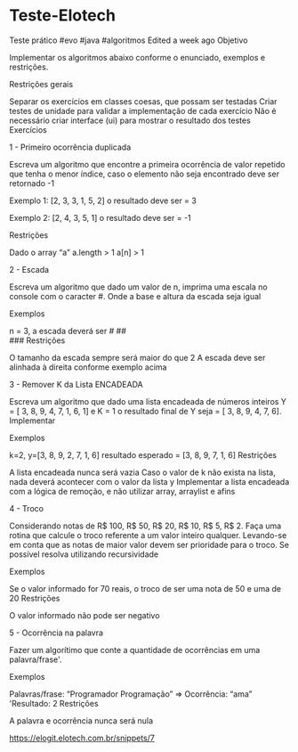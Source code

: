 # Teste-Elotech

Teste prático #evo #java #algoritmos
Edited a week ago
Objetivo

Implementar os algoritmos abaixo conforme o enunciado, exemplos e restrições.

Restrições gerais

Separar os exercícios em classes coesas, que possam ser testadas
Criar testes de unidade para validar a implementação de cada exercício
Não é necessário criar interface (ui) para mostrar o resultado dos testes
Exercícios

1 - Primeiro ocorrência duplicada

Escreva um algoritmo que encontre a primeira ocorrência de valor repetido que tenha o menor índice, caso o elemento não seja encontrado deve ser retornado -1

Exemplo 1: [2, 3, 3, 1, 5, 2] o resultado deve ser = 3

Exemplo 2: [2, 4, 3, 5, 1] o resultado deve ser = -1

Restrições

Dado o array “a” a.length > 1 a[n] > 1

2 - Escada

Escreva um algoritmo que dado um valor de n, imprima uma escala no console com o caracter #. Onde a base e altura da escada seja igual

Exemplos

n = 3, a escada deverá ser   #
                           ##       
                          ###
Restrições

O tamanho da escada sempre será maior do que 2
A escada deve ser alinhada à direita conforme exemplo acima

3 - Remover K da Lista ENCADEADA

Escreva um algoritmo que dado uma lista encadeada de números inteiros Y = [ 3, 8, 9, 4, 7, 1, 6, 1] e K = 1 o resultado final de Y seja = [ 3, 8, 9, 4, 7, 6]. Implementar

Exemplos

k=2, y=[3, 8, 9, 2, 7, 1, 6]  resultado esperado = [3, 8, 9, 7, 1, 6]
Restrições

A lista encadeada nunca será vazia
Caso o valor de k não exista na lista, nada deverá acontecer com o valor da lista y
Implementar a lista encadeada com a lógica de remoção, e não utilizar array, arraylist e afins

4 - Troco

Considerando notas de R$ 100, R$ 50, R$ 20, R$ 10, R$ 5, R$ 2. Faça uma rotina que calcule o troco referente a um valor inteiro qualquer. Levando-se em conta que as notas de maior valor devem ser prioridade para o troco. Se possível resolva utilizando recursividade

Exemplos

Se o valor informado for 70 reais, o troco de ser uma nota de 50 e uma de 20
Restrições

O valor informado não pode ser negativo

5 - Ocorrência na palavra

Fazer um algorítimo que conte a quantidade de ocorrências em uma palavra/frase'.

Exemplos

Palavras/frase: “Programador Programação” => Ocorrência: “ama” 'Resultado: 2
Restrições

A palavra e ocorrência nunca será nula

https://elogit.elotech.com.br/snippets/7
